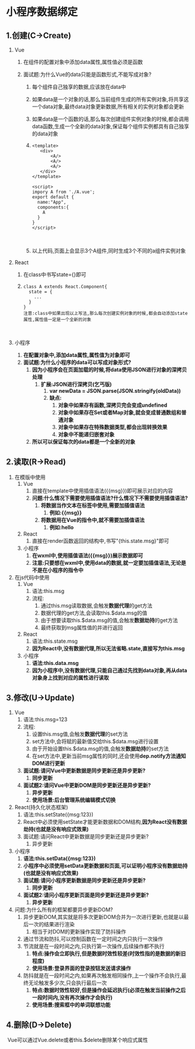 # 小程序数据绑定

## 1.创建(C->Create)

1. Vue

   1. 在组件的配置对象中添加data属性,属性值必须是函数

   2. 面试题:为什么Vue的data只能是函数形式,不能写成对象?

      1. 每个组件自己独享的数据,应该放在data中

      2. 如果data是一个对象的话,那么当前组件生成的所有实例对象,将共享这一个data对象,最终data对象更新数据,所有相关的实例对象都会更新

      3. 如果data是一个函数的话,那么每次创建组件实例对象的时候,都会调用data函数,生成一个全新的data对象,保证每个组件实例都具有自己独享的data对象

      4. ```vue
         <template>
         	<div>
         		<A/>
         		<A/>
         		<A/>
         	</div>
         </template>

         <script>
         impory A from './A.vue';
         export default {
           name:"App",
           components:{
             A
           }
         }
         </script>
         ```

         ​

      5. 以上代码,页面上会显示3个A组件,同时生成3个不同的a组件实例对象

2. React

   1. 在class中书写state={}即可

   2. ```react
      class A extends React.Component{
        state = {
          ...
        }
      }
      注意:class中如果出现以上写法,那么每次创建实例对象的时候,都会自动添加state属性,属性值一定是一个全新的对象
      ```

      ​

3. 小程序

   1. **在配置对象中,添加data属性,属性值为对象即可**
   2. **面试题:为什么小程序的data可以写成对象形式?**
      1. **因为小程序会在页面加载的时候,将data使用JSON进行对象的深拷贝处理**
         1. **扩展:JSON进行深拷贝(乞丐版)**
            1. **var newData = JSON.parse(JSON.stringify(oldData))**
            2. **缺点:**
               1. **对象中如果存有函数,深拷贝完会变成undefined**
               2. **对象中如果存在Set或者Map对象,就会变成普通数组和普通对象**
               3. **对象中如果存在特殊数据类型,都会出现转换效果**
               4. **对象中不能递归嵌套对象**
      2. **所以可以保证每次的data都是一个全新的对象**

## 2.读取(R->Read)

1. 在模版中使用
   1. Vue
      1. 直接在template中使用插值语法({{msg}})即可展示对应的内容
      2. **问题:什么情况下需要使用插值语法?什么情况下不需要使用插值语法?**
         1. **将数据当作文本在标签中使用,需要加插值语法**
            1. **例如:<span>{{msg}}</span>**
         2. **将数据用在Vue的指令中,就不需要加插值语法**
            1. **例如:<span v-if="msg">hello</span>**
   2. React
      1. 直接在render函数返回的结构中,书写"{this.state.msg}"即可
   3. 小程序
      1. **在wxml中,使用插值语法({{msg}})展示数据即可**
      2. **注意:只要想在wxml中,使用data的数据,就一定要加插值语法,无论是不是在小程序的指令中**
2. 在js代码中使用
   1. Vue
      1. 语法:this.msg
      2. 流程:
         1. 通过this.msg读取数据,会触发**数据代理**的get方法
         2. 数据代理的get方法,会读取this.$data.msg的值
         3. 由于想要读取this.$data.msg的值,会触发**数据劫持**的get方法
         4. 最终获取到msg属性值的并进行返回
   2. React
      1. 语法:this.state.msg
      2. **因为React中,没有数据代理,所以无法省略.state,直接写为this.msg**
   3. 小程序
      1. **语法:this.data.msg**
      2. **因为小程序中,没有数据代理,只能自己通过先找到data对象,再从data对象身上找到对应的属性进行读取**

## 3.修改(U->Update)

1. Vue
   1. 语法:this.msg=123
   2. 流程:
      1. 设置this.msg值,会触发**数据代理**的set方法
      2. set方法中,会将赋的最新值交给this.$data.msg进行设置
      3. 由于开始设置this.$data.msg的值,会触发**数据劫持**的set方法
      4. 在set方法中,更新当前msg属性的同时,还会使用**dep.notify方法通知DOM进行更新**
   3. **面试题:请问Vue中更新数据是同步更新还是异步更新?**
      1. **同步更新**
   4. **面试题2:请问Vue中更新DOM是同步更新还是异步更新?**
      1. **异步更新**
      2. **使用场景:后台管理系统编辑模式切换**
2. React(持久化状态框架)
   1. 语法:this.setState({msg:123})
   2. React中必须使用setState才能更新数据和DOM结构,**因为React没有数据劫持(也就是没有响应式效果)**
   3. 面试题:请问React中更新数据是同步更新还是异步更新?
      1. 异步更新
3. 小程序
   1. **语法:this.setData({msg:123})**
   2. **小程序中必须使用setData更新数据和页面,可以证明小程序没有数据劫持(也就是没有响应式效果)**
   3. **面试题:请问小程序更新数据是同步更新还是异步更新?**
      1. **同步更新**
   4. **面试题2:请问小程序更新页面是同步更新还是异步更新?**
      1. **异步更新**
4. 问题:为什么所有的框架都要异步更新DOM?
   1. 异步更新DOM,其实就是将多次更新DOM合并为一次进行更新,也就是以最后一次的结果进行渲染
      1. 相当于对DOM的更新操作实现了防抖操作
   2. 通过节流和防抖,可以控制函数在一定时间之内只执行一次操作
   3. 节流就是在一段时间之内,只执行第一次操作,后续操作都不执行
      1. **特点:操作会立即执行,但是数据时效性较差(时效性指的是数据的新旧程度)**
      2. **使用场景:登录界面的登录按钮发送请求操作**
   4. 防抖就是在一段时间之内,如果再次触发相同操作,上一个操作不会执行,最终无论触发多少次,只会执行最后一次
      1. **特点:数据时效性较好,但是操作会延迟执行(必须在触发当前操作之后一段时间内,没有再次操作才会执行)**
      2. **使用场景:搜索框中的单词联想功能**

## 4.删除(D->Delete)

​	Vue可以通过Vue.delete或者this.$delete删除某个响应式属性